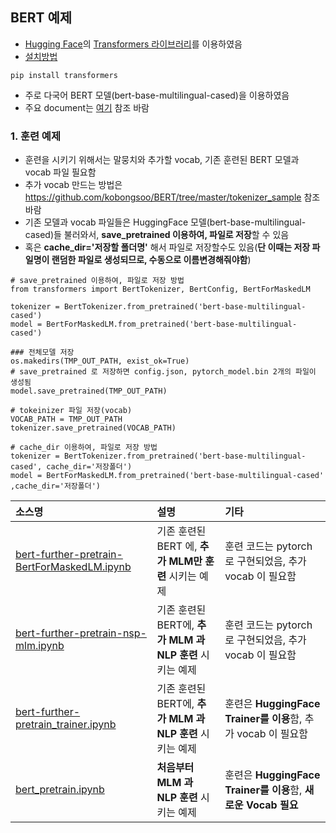 ## BERT 예제
- [Hugging Face](https://huggingface.co/)의 [Transformers 라이브러리](https://huggingface.co/docs/transformers/index)를 이용하였음
- [설치방법](https://huggingface.co/docs/transformers/installation)
```
pip install transformers
```
- 주로 다국어 BERT 모델(bert-base-multilingual-cased)을 이용하였음
- 주요 document는 [여기](https://huggingface.co/docs/transformers/model_doc/bert) 참조 바람

### 1. 훈련 예제
- 훈련을 시키기 위해서는 말뭉치와 추가할 vocab, 기존 훈련된 BERT 모델과 vocab 파일 필요함
- 추가 vocab 만드는 방법은 https://github.com/kobongsoo/BERT/tree/master/tokenizer_sample 참조 바람
- 기존 모델과 vocab 파일들은 HuggingFace 모델(bert-base-multilingual-cased)들 불러와서, **save_pretrained 이용하여, 파일로 저장**할 수 있음
- 혹은 **cache_dir='저장할 폴더명'** 해서 파일로 저장할수도 있음(**단 이때는 저장 파일명이 랜덤한 파일로 생성되므로, 수동으로 이름변경해줘야함**)
```
# save_pretrained 이용하여, 파일로 저장 방법
from transformers import BertTokenizer, BertConfig, BertForMaskedLM

tokenizer = BertTokenizer.from_pretrained('bert-base-multilingual-cased')
model = BertForMaskedLM.from_pretrained('bert-base-multilingual-cased')    

### 전체모델 저장
os.makedirs(TMP_OUT_PATH, exist_ok=True)
# save_pretrained 로 저장하면 config.json, pytorch_model.bin 2개의 파일이 생성됨
model.save_pretrained(TMP_OUT_PATH)

# tokeinizer 파일 저장(vocab)
VOCAB_PATH = TMP_OUT_PATH
tokenizer.save_pretrained(VOCAB_PATH)    
```

```
# cache_dir 이용하여, 파일로 저장 방법
tokenizer = BertTokenizer.from_pretrained('bert-base-multilingual-cased', cache_dir='저장폴더')
model = BertForMaskedLM.from_pretrained('bert-base-multilingual-cased' ,cache_dir='저장폴더')    
```

|소스명|설명|기타|
|:-----------------|:-----------------------------------------------------------|:---------------------|
|[bert-further-pretrain-BertForMaskedLM.ipynb](https://github.com/kobongsoo/BERT/blob/master/bert/bert-further-pretrain-BertForMaskedLM.ipynb)|기존 훈련된 BERT 에, **추가 MLM만 훈련** 시키는 예제 | 훈련 코드는 pytorch로 구현되었음, 추가 vocab 이 필요함|
|[bert-further-pretrain-nsp-mlm.ipynb](https://github.com/kobongsoo/BERT/blob/master/bert/bert-further-pretrain-nsp-mlm.ipynb)|기존 훈련된 BERT에, **추가 MLM 과 NLP 훈련** 시키는 예제 | 훈련 코드는 pytorch로 구현되었음, 추가 vocab 이 필요함|
|[bert-further-pretrain_trainer.ipynb](https://github.com/kobongsoo/BERT/blob/master/bert/bert-further-pretrain_trainer.ipynb)|기존 훈련된 BERT에, **추가 MLM 과 NLP 훈련** 시키는 예제 | 훈련은 **HuggingFace Trainer를 이용**함, 추가 vocab 이 필요함|
|[bert_pretrain.ipynb](https://github.com/kobongsoo/BERT/blob/master/bert/bert_pretrain.ipynb)|**처음부터 MLM 과 NLP 훈련** 시키는 예제 | 훈련은 **HuggingFace Trainer를 이용**함, **새로운 Vocab 필요**|
